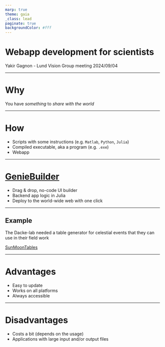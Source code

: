 ```yaml
---
marp: true
theme: gaia
_class: lead
paginate: true
backgroundColor: #fff
---
```


<style>
section::after {
  content: attr(data-marpit-pagination) '/' attr(data-marpit-pagination-total);
}
</style>

# Webapp development for scientists

Yakir Gagnon - Lund Vision Group meeting 2024/09/04

<!--Admittedly this will not be equally useful to everyone here, but it proved very useful to me, so I'm hoping this might help others as well-->

---

# Why

You have *something* to *share with the world*

<!--
Why do we want to develop a webapp?
You've built "something" you'd like to "share with the world". 
The something could be a research paper, a new method you've developed, a tool you needed in your research, a proof of concept, anything really. 
You'd like others to see it, use it, contribute to it, and interact with it. You already know that this should prove useful to your colleagues, or students, but you need to first give it to them.
-->

---

# How

- Scripts with some instructions (e.g. `Matlab`, `Python`, `Julia`)
- Compiled executable, aka a program (e.g. `.exe`)
- Webapp

<!--
How do you give them the thing you've built?
There are mainly 3 channels:
- Scripts: by far the most common way. Riddled with problems:
    1. This will only work on the exact same system
    2. Recreating the exact same environment can be really hard
    3. Can require some niche technical skills
- Compiled executable: Awesome when it works:
    1. Very static, hard to update
    2. available only for a few platforms
    3. Can be hard to produce
- Webapp: Requires web development knowledge
-->

---

# [GenieBuilder](https://genieframework.com/#GB)

- Drag & drop, no-code UI builder
- Backend app logic in Julia
- Deploy to the world-wide web with one click

<!--
Allows you to take your (Julia) script, and with zero webdev knowledge turn it into a webapp.
-->

---

## Example

The Dacke-lab needed a table generator for celestial events that they can use in their field work

[SunMoonTables](https://7qme8.launch.juliahub.app/)

<!--
1. Let the user decide the dates they'll be in the field.
2. Which field station it is they are going to.
3.Do they want to include any crepuscular angles?
4. What sun elevations do they want to include?
5. and that's it!

Most of the functionality and code is in producing this table (calculating when the sun and moon will be at the crepuscular, horizon, and selected elevations for the desired dates and location).
The GUI and reactivity on the webapp is all taken care of by GenieBuilder.
-->

---

# Advantages

- Easy to update
- Works on all platforms
- Always accessible

<!--
- Easy to update, augment, and change: I can always change the code as I like, and redeploy
- Works on all platforms: who doesn't have a web-browser
- Always accessible: If you are online, you can access it
-->

---

# Disadvantages

- Costs a bit (depends on the usage)
- Applications with large input and/or output files

<!--
- Costs a bit: my app cost 100 sek last month
- Doesn't fit with applications with large input and/or output files: you'd need to upload and/or download the files which could be slow and inefficient compared to processing it locally on your machine.

So that's it! I think I'll try and go through this webapp route for anything that fits well with it in the future. Feel free to ask me if you have any questions about this thing, and thanks for listening!
-->
